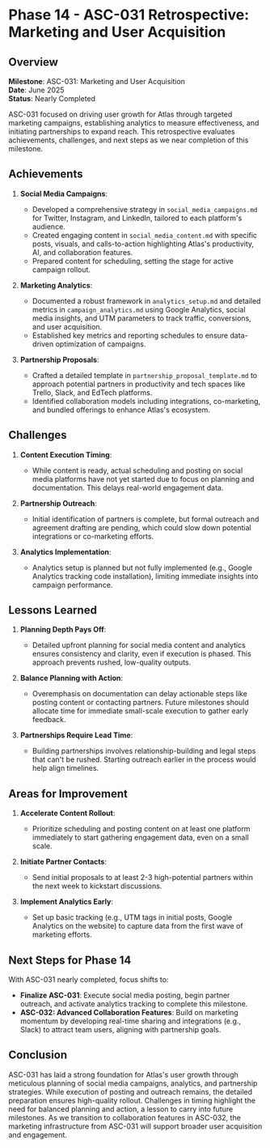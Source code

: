 # Phase 14 - ASC-031 Retrospective: Marketing and User Acquisition

## Overview

**Milestone**: ASC-031: Marketing and User Acquisition  
**Date**: June 2025  
**Status**: Nearly Completed

ASC-031 focused on driving user growth for Atlas through targeted marketing campaigns, establishing analytics to measure effectiveness, and initiating partnerships to expand reach. This retrospective evaluates achievements, challenges, and next steps as we near completion of this milestone.

## Achievements

1. **Social Media Campaigns**:
   - Developed a comprehensive strategy in `social_media_campaigns.md` for Twitter, Instagram, and LinkedIn, tailored to each platform's audience.
   - Created engaging content in `social_media_content.md` with specific posts, visuals, and calls-to-action highlighting Atlas's productivity, AI, and collaboration features.
   - Prepared content for scheduling, setting the stage for active campaign rollout.

2. **Marketing Analytics**:
   - Documented a robust framework in `analytics_setup.md` and detailed metrics in `campaign_analytics.md` using Google Analytics, social media insights, and UTM parameters to track traffic, conversions, and user acquisition.
   - Established key metrics and reporting schedules to ensure data-driven optimization of campaigns.

3. **Partnership Proposals**:
   - Crafted a detailed template in `partnership_proposal_template.md` to approach potential partners in productivity and tech spaces like Trello, Slack, and EdTech platforms.
   - Identified collaboration models including integrations, co-marketing, and bundled offerings to enhance Atlas's ecosystem.

## Challenges

1. **Content Execution Timing**:
   - While content is ready, actual scheduling and posting on social media platforms have not yet started due to focus on planning and documentation. This delays real-world engagement data.

2. **Partnership Outreach**:
   - Initial identification of partners is complete, but formal outreach and agreement drafting are pending, which could slow down potential integrations or co-marketing efforts.

3. **Analytics Implementation**:
   - Analytics setup is planned but not fully implemented (e.g., Google Analytics tracking code installation), limiting immediate insights into campaign performance.

## Lessons Learned

1. **Planning Depth Pays Off**:
   - Detailed upfront planning for social media content and analytics ensures consistency and clarity, even if execution is phased. This approach prevents rushed, low-quality outputs.

2. **Balance Planning with Action**:
   - Overemphasis on documentation can delay actionable steps like posting content or contacting partners. Future milestones should allocate time for immediate small-scale execution to gather early feedback.

3. **Partnerships Require Lead Time**:
   - Building partnerships involves relationship-building and legal steps that can't be rushed. Starting outreach earlier in the process would help align timelines.

## Areas for Improvement

1. **Accelerate Content Rollout**:
   - Prioritize scheduling and posting content on at least one platform immediately to start gathering engagement data, even on a small scale.

2. **Initiate Partner Contacts**:
   - Send initial proposals to at least 2-3 high-potential partners within the next week to kickstart discussions.

3. **Implement Analytics Early**:
   - Set up basic tracking (e.g., UTM tags in initial posts, Google Analytics on the website) to capture data from the first wave of marketing efforts.

## Next Steps for Phase 14

With ASC-031 nearly completed, focus shifts to:
- **Finalize ASC-031**: Execute social media posting, begin partner outreach, and activate analytics tracking to complete this milestone.
- **ASC-032: Advanced Collaboration Features**: Build on marketing momentum by developing real-time sharing and integrations (e.g., Slack) to attract team users, aligning with partnership goals.

## Conclusion

ASC-031 has laid a strong foundation for Atlas's user growth through meticulous planning of social media campaigns, analytics, and partnership strategies. While execution of posting and outreach remains, the detailed preparation ensures high-quality rollout. Challenges in timing highlight the need for balanced planning and action, a lesson to carry into future milestones. As we transition to collaboration features in ASC-032, the marketing infrastructure from ASC-031 will support broader user acquisition and engagement.
